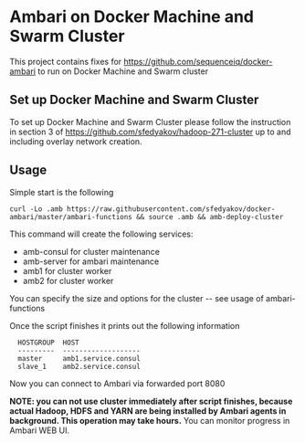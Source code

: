 # Ambari on Docker Machine and Swarm Cluster

This project contains fixes for https://github.com/sequenceiq/docker-ambari to run on Docker Machine and Swarm cluster

## Set up Docker Machine and Swarm Cluster
To set up Docker Machine and Swarm Cluster please follow the instruction in section 3 of https://github.com/sfedyakov/hadoop-271-cluster up to and including overlay network creation.

## Usage
Simple start is the following
```
curl -Lo .amb https://raw.githubusercontent.com/sfedyakov/docker-ambari/master/ambari-functions && source .amb && amb-deploy-cluster
```
This command will create the following services:
- amb-consul for cluster maintenance
- amb-server for ambari maintenance
- amb1 for cluster worker
- amb2 for cluster worker

You can specify the size and options for the cluster -- see usage of ambari-functions

Once the script finishes it prints out the following information

```
  HOSTGROUP  HOST
  ---------  -------------------
  master     amb1.service.consul
  slave_1    amb2.service.consul
```

Now you can connect to Ambari via forwarded port 8080

**NOTE: you can not use cluster immediately after script finishes, because actual Hadoop, HDFS and YARN are being installed by Ambari agents in background. This operation may take hours.** You can monitor progress in Ambari WEB UI.
